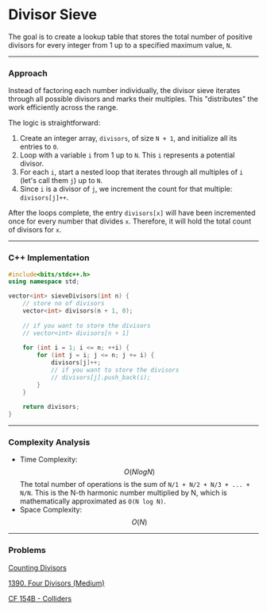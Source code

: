# Divisor Sieve

The goal is to create a lookup table that stores the total number of positive divisors for every integer from 1 up to a specified maximum value, `N`.

***

### Approach

Instead of factoring each number individually, the divisor sieve iterates through all possible divisors and marks their multiples. This "distributes" the work efficiently across the range.

The logic is straightforward:

1. Create an integer array, `divisors`, of size `N + 1`, and initialize all its entries to `0`.
2. Loop with a variable `i` from 1 up to `N`. This `i` represents a potential divisor.
3. For each `i`, start a nested loop that iterates through all multiples of `i` (let's call them `j`) up to `N`.
4. Since `i` is a divisor of `j`, we increment the count for that multiple: `divisors[j]++`.

After the loops complete, the entry `divisors[x]` will have been incremented once for every number that divides `x`. Therefore, it will hold the total count of divisors for `x`.

***

### C++ Implementation

```cpp
#include<bits/stdc++.h>
using namespace std;

vector<int> sieveDivisors(int n) {
    // store no of divisors
    vector<int> divisors(n + 1, 0);
    
    // if you want to store the divisors
    // vector<int> divisors[n + 1]
    
    for (int i = 1; i <= n; ++i) {
        for (int j = i; j <= n; j += i) {
            divisors[j]++;
            // if you want to store the divisors 
            // divisors[j].push_back(i);
        }
    }
    
    return divisors;
}
```

***

### Complexity Analysis

* Time Complexity: $$O(NlogN)$$ The total number of operations is the sum of `N/1 + N/2 + N/3 + ... + N/N`. This is the N-th harmonic number multiplied by N, which is mathematically approximated as `O(N log N)`.
* Space Complexity: $$O(N)$$&#x20;

***

### Problems

[Counting Divisors](https://cses.fi/problemset/task/1713)

[1390. Four Divisors&#x20;(Medium)](https://leetcode.com/problems/four-divisors/description/)

[CF 154B - Colliders](https://codeforces.com/problemset/problem/154/B)

